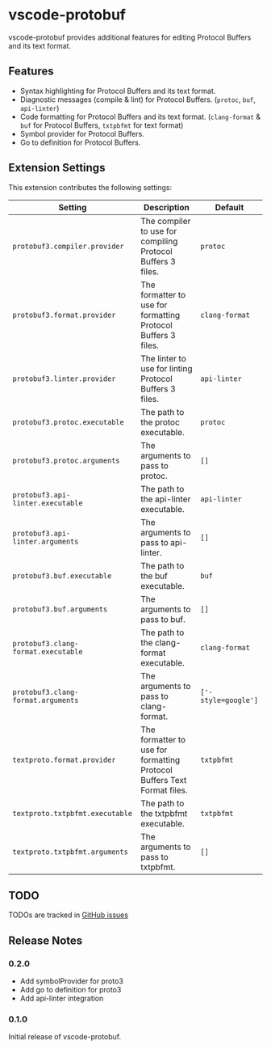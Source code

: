 # vscode-protobuf

vscode-protobuf provides additional features for editing Protocol Buffers and its text format.

## Features

* Syntax highlighting for Protocol Buffers and its text format.
* Diagnostic messages (compile & lint) for Protocol Buffers. (`protoc`, `buf`, `api-linter`)
* Code formatting for Protocol Buffers and its text format. (`clang-format` & `buf` for Protocol Buffers, `txtpbfmt` for text format)
* Symbol provider for Protocol Buffers.
* Go to definition for Protocol Buffers.

<!-- Describe specific features of your extension including screenshots of your extension in action. Image paths are relative to this README file.

For example if there is an image subfolder under your extension project workspace:

\!\[feature X\]\(images/feature-x.png\)

> Tip: Many popular extensions utilize animations. This is an excellent way to show off your extension! We recommend short, focused animations that are easy to follow. -->

## Extension Settings

This extension contributes the following settings:

| Setting | Description | Default |
| --- | --- | --- |
| `protobuf3.compiler.provider` | The compiler to use for compiling Protocol Buffers 3 files. | `protoc` |
| `protobuf3.format.provider` | The formatter to use for formatting Protocol Buffers 3 files. |`clang-format` |
| `protobuf3.linter.provider` | The linter to use for linting Protocol Buffers 3 files. | `api-linter` |
| `protobuf3.protoc.executable` | The path to the protoc executable. | `protoc` |
| `protobuf3.protoc.arguments` | The arguments to pass to protoc. | `[]` |
| `protobuf3.api-linter.executable` | The path to the api-linter executable. | `api-linter` |
| `protobuf3.api-linter.arguments` | The arguments to pass to api-linter. | `[]` |
| `protobuf3.buf.executable` | The path to the buf executable. | `buf` |
| `protobuf3.buf.arguments` | The arguments to pass to buf. | `[]` |
| `protobuf3.clang-format.executable` | The path to the clang-format executable. | `clang-format` |
| `protobuf3.clang-format.arguments` | The arguments to pass to clang-format. | `['-style=google']` |
| `textproto.format.provider` | The formatter to use for formatting Protocol Buffers Text Format files. | `txtpbfmt`
| `textproto.txtpbfmt.executable` | The path to the txtpbfmt executable. | `txtpbfmt` |
| `textproto.txtpbfmt.arguments` | The arguments to pass to txtpbfmt. | `[]` |

## TODO

TODOs are tracked in [GitHub issues](https://github.com/jeongukjae/vscode-protobuf/issues)

## Release Notes

### 0.2.0

* Add symbolProvider for proto3
* Add go to definition for proto3
* Add api-linter integration

### 0.1.0

Initial release of vscode-protobuf.
